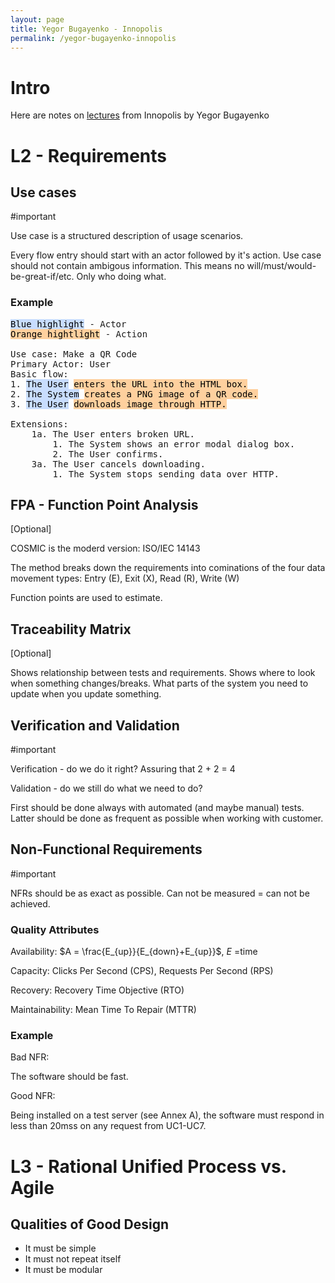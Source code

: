 ```yaml
---
layout: page
title: Yegor Bugayenko - Innopolis
permalink: /yegor-bugayenko-innopolis
---
```


# Intro
Here are notes on [lectures](https://www.youtube.com/playlist?list=PLaIsQH4uc08woJKRAA7mmjs9fU0jeKjjM) from Innopolis by Yegor Bugayenko

# L2 - Requirements

## Use cases
#important

Use case is a structured description of usage scenarios.

Every flow entry should start with an actor followed by it's action.
Use case should not contain ambigous information. This means no
will/must/would-be-great-if/etc. Only who doing what.

### Example
<pre>
<mark style="background: #ADCCFFA6;">Blue highlight</mark> - Actor
<mark style="background: #FFB86CA6;">Orange hightlight</mark> - Action

Use case: Make a QR Code
Primary Actor: User
Basic flow:
1. <mark style="background: #ADCCFFA6;">The User</mark> <mark style="background: #FFB86CA6;">enters the URL into the HTML box.</mark>
2. <mark style="background: #ADCCFFA6;">The System</mark> <mark style="background: #FFB86CA6;">creates a PNG image of a QR code.</mark> 
3. <mark style="background: #ADCCFFA6;">The User</mark> <mark style="background: #FFB86CA6;">downloads image through HTTP.</mark> 

Extensions:
	1a. The User enters broken URL.
		1. The System shows an error modal dialog box.
		2. The User confirms.
	3a. The User cancels downloading.
		1. The System stops sending data over HTTP.
</pre>

## FPA - Function Point Analysis
\[Optional]

COSMIC is the moderd version: ISO/IEC 14143

The method breaks down the requirements into cominations of the four
data movement types: Entry (E), Exit (X), Read (R), Write (W)

Function points are used to estimate.

## Traceability Matrix
\[Optional]

Shows relationship between tests and requirements.
Shows where to look when something changes/breaks. What parts of the
system you need to update when you update something.

## Verification and Validation
#important 

Verification - do we do it right? Assuring that 2 + 2 = 4

Validation - do we still do what we need to do?

First should be done always with automated (and maybe manual) tests.
Latter should be done as frequent as possible when working with customer.

## Non-Functional Requirements
#important 

NFRs should be as exact as possible. Can not be measured = can not be achieved.

### Quality Attributes
Availability: $A = \frac{E_{up}}{E_{down}+E_{up}}$, $E$ =time

Capacity: Clicks Per Second (CPS), Requests Per Second (RPS)

Recovery: Recovery Time Objective (RTO)

Maintainability: Mean Time To Repair (MTTR)

### Example
 Bad NFR:
 
 The software should be fast.
 
 Good NFR:
 
 Being installed on a test server (see Annex A), the software must
 respond in less than 20mss on any request from UC1-UC7.

# L3 - Rational Unified Process vs. Agile
## Qualities of Good Design
- It must be simple
- It must not repeat itself
- It must be modular